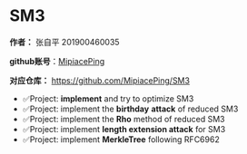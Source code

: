 # SM3

**作者：** 张自平 201900460035

**github账号**：[MipiacePing](https://github.com/MipiacePing)

**对应仓库：** https://github.com/MipiacePing/SM3

- ✅Project: **implement**  and try to optimize SM3
- ✅Project: implement the  **birthday** **attack** of reduced SM3
- ✅Project: implement the **Rho** method of reduced SM3
- ✅Project: implement **length extension attack** for SM3
- ✅Project: implement **MerkleTree** following RFC6962
